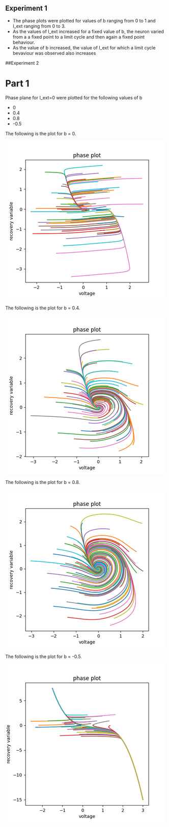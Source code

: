## Experiment 1
- The phase plots were plotted for values of b ranging from 0 to 1 and I\_ext ranging from 0 to 3.
- As the values of I\_ext increased for a fixed value of b, the neuron varied from a a fixed point to a limit cycle and then again a fixed point behaviour. 
- As the value of b increased, the value of I\_ext for which a limit cycle bevaviour was observed also increases

##Experiment 2
# Part 1
Phase plane for I\_ext=0 were plotted for the following values of b
- 0
- 0.4
- 0.8
- -0.5

The following is the plot for b = 0.

![case1](images/exp2/case_1a_phase_plot_num_iter_100_b_0.0000_dt_0.0010_I_ext_0.0000_niter_100000.png)

The following is the plot for b = 0.4.

![case2](images/exp2/case_1a_phase_plot_num_iter_100_b_0.4000_dt_0.0010_I_ext_0.0000_niter_100000.png)

The following is the plot for b = 0.8.

![case3](images/exp2/case_1a_phase_plot_num_iter_100_b_0.8000_dt_0.0010_I_ext_0.0000_niter_100000.png)

The following is the plot for b = -0.5.

![case4](images/exp2/case_1a_phase_plot_num_iter_50_b_-0.5000_dt_0.0010_I_ext_0.0000_niter_100000.png)



